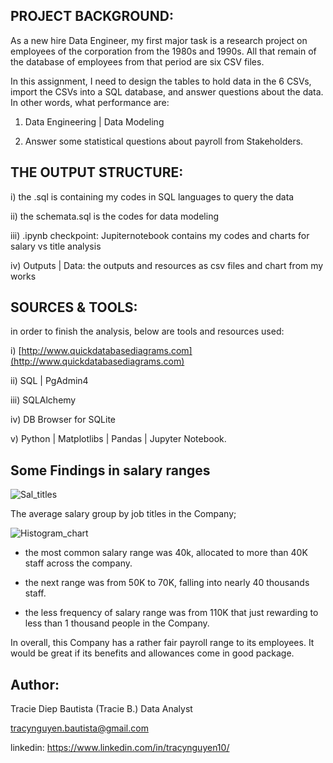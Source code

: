 

## PROJECT BACKGROUND:

As a new hire Data Engineer, my first major task is a research project on employees of the corporation from the 1980s and 1990s. All that remain of the database of employees from that period are six CSV files.

In this assignment, I need to design the tables to hold data in the 6 CSVs, import the CSVs into a SQL database, and answer questions about the data. In other words, what performance are:

1. Data Engineering | Data Modeling

3. Answer some statistical questions about payroll from Stakeholders. 


## THE OUTPUT STRUCTURE:

i) the .sql is containing my codes in SQL languages to query the data

ii) the schemata.sql is the codes for data modeling

iii) .ipynb checkpoint: Jupiternotebook contains my codes and charts for salary vs title analysis

iv) Outputs | Data: the outputs and resources as csv files and chart from my works


## SOURCES & TOOLS:

in order to finish the analysis, below are tools and resources used: 

i) [http://www.quickdatabasediagrams.com](http://www.quickdatabasediagrams.com)


ii) SQL | PgAdmin4


iii) SQLAlchemy


iv) DB Browser for SQLite


v) Python | Matplotlibs | Pandas | Jupyter Notebook. 


## Some Findings in salary ranges



![Sal_titles](https://user-images.githubusercontent.com/93897775/154775209-6f75429b-1311-48d9-84c1-70047eab7247.png)

The average salary group by job titles in the Company; 


![Histogram_chart](https://user-images.githubusercontent.com/93897775/154775282-ad14937b-92d0-4b6d-a01c-1260164f2811.png)


- the most common salary range was 40k, allocated to more than 40K staff across the company. 

- the next range was from 50K to 70K, falling into nearly 40 thousands staff. 

- the less frequency of salary range was from 110K that just rewarding to less than 1 thousand people in the Company. 

In overall, this Company has a rather fair payroll range to its employees. It would be great if its benefits and allowances come in good package. 


## Author:

Tracie Diep Bautista (Tracie B.) 
Data Analyst

tracynguyen.bautista@gmail.com

linkedin: https://www.linkedin.com/in/tracynguyen10/
